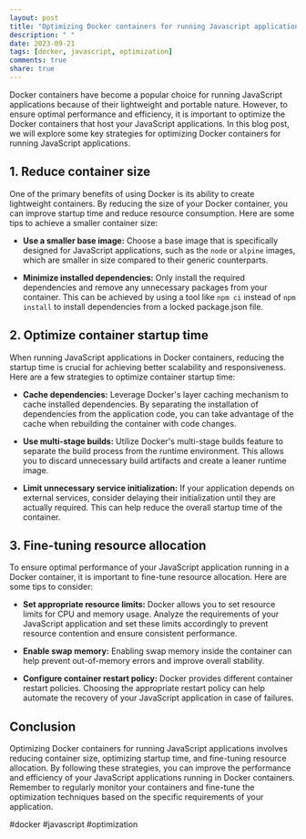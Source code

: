 ```yaml
---
layout: post
title: "Optimizing Docker containers for running Javascript applications"
description: " "
date: 2023-09-21
tags: [docker, javascript, optimization]
comments: true
share: true
---
```


Docker containers have become a popular choice for running JavaScript applications because of their lightweight and portable nature. However, to ensure optimal performance and efficiency, it is important to optimize the Docker containers that host your JavaScript applications. In this blog post, we will explore some key strategies for optimizing Docker containers for running JavaScript applications.

## 1. Reduce container size

One of the primary benefits of using Docker is its ability to create lightweight containers. By reducing the size of your Docker container, you can improve startup time and reduce resource consumption. Here are some tips to achieve a smaller container size:

- **Use a smaller base image:** Choose a base image that is specifically designed for JavaScript applications, such as the `node` or `alpine` images, which are smaller in size compared to their generic counterparts.

- **Minimize installed dependencies:** Only install the required dependencies and remove any unnecessary packages from your container. This can be achieved by using a tool like `npm ci` instead of `npm install` to install dependencies from a locked package.json file.

## 2. Optimize container startup time

When running JavaScript applications in Docker containers, reducing the startup time is crucial for achieving better scalability and responsiveness. Here are a few strategies to optimize container startup time:

- **Cache dependencies:** Leverage Docker's layer caching mechanism to cache installed dependencies. By separating the installation of dependencies from the application code, you can take advantage of the cache when rebuilding the container with code changes.

- **Use multi-stage builds:** Utilize Docker's multi-stage builds feature to separate the build process from the runtime environment. This allows you to discard unnecessary build artifacts and create a leaner runtime image.

- **Limit unnecessary service initialization:** If your application depends on external services, consider delaying their initialization until they are actually required. This can help reduce the overall startup time of the container.

## 3. Fine-tuning resource allocation

To ensure optimal performance of your JavaScript application running in a Docker container, it is important to fine-tune resource allocation. Here are some tips to consider:

- **Set appropriate resource limits:** Docker allows you to set resource limits for CPU and memory usage. Analyze the requirements of your JavaScript application and set these limits accordingly to prevent resource contention and ensure consistent performance.

- **Enable swap memory:** Enabling swap memory inside the container can help prevent out-of-memory errors and improve overall stability.

- **Configure container restart policy:** Docker provides different container restart policies. Choosing the appropriate restart policy can help automate the recovery of your JavaScript application in case of failures.

## Conclusion

Optimizing Docker containers for running JavaScript applications involves reducing container size, optimizing startup time, and fine-tuning resource allocation. By following these strategies, you can improve the performance and efficiency of your JavaScript applications running in Docker containers. Remember to regularly monitor your containers and fine-tune the optimization techniques based on the specific requirements of your application.

#docker #javascript #optimization
